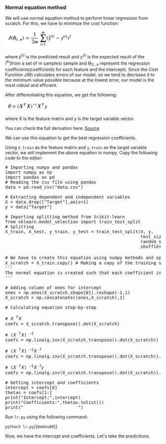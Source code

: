 ### Normal equation method
We will use normal equation method to perform linear regression from scratch. For this, we have to minimize the cost function:

![s1](./assets/s1.jpg)

where 𝑦̂<sup>(i)</sup> is the predicted result and y<sup>(i)</sup> is the expected result of the i<sup>th</sup>(from a set of m samples) sample and Ɵ<sub>0...n</sub> represent the regression coefficients(coefficients for each feature and the intercept). Since the Cost Function J(Ɵ) calculates errors of our model, so we tend to decrease it to the minimum value possible because at the lowest error, our model is the most robust and efficient.

After differentiating this equation, we get the following:

![s2](./assets/s2.jpg)

where X is the feature matrix and y is the target variable vector.

You can check the full derivation here: [Source](https://eli.thegreenplace.net/2014/derivation-of-the-normal-equation-for-linear-regression)

We can use this equation to get the best regression coefficients.

Using `X_train` as the feature matrix and `y_train` as the target variable vector, we will implement the above equation in numpy. Copy the following code to the editor:

<pre class="file" data-filename="lr.py" data-target="replace">
# Importing numpy and pandas
import numpy as np
import pandas as pd
# Reading the csv file using pandas 
data = pd.read_csv("data.csv")

# Extracting dependent and independent variables
X = data.drop(["Target"],axis=1)
y = data["Target"]

# Importing splitting method from Scikit-learn
from sklearn.model_selection import train_test_split
# Splitting
X_train, X_test, y_train, y_test = train_test_split(X, y,
                                                    test_size=0.3,
                                                    random_state=100,
                                                    shuffle=True)

# We have to create this equation using numpy methods and operations: (𝑋 <sup>𝑇</sup>𝑋) <sup>−1</sup>𝑋 <sup>𝑇</sup>𝑦
X_scratch = X_train.copy() # Making a copy of the training set so that the original training set doesn't alter
'''
The normal equation is created such that each coefficient in the model has an input of some kind to be multiplied against. A column of ones is therefore ,added to calculate the intercept term.
'''

# Adding column of ones for intercept
ones = np.ones(X_scratch.shape[0]).reshape(-1,1)
X_scratch = np.concatenate((ones,X_scratch),1)

# Calculating equation step-by-step

# 𝑋 <sup>𝑇</sup>𝑋
coefs = X_scratch.transpose().dot(X_scratch)

# (𝑋 <sup>𝑇</sup>𝑋) <sup>−1</sup>
coefs = np.linalg.inv(X_scratch.transpose().dot(X_scratch))

# (𝑋 <sup>𝑇</sup>𝑋) <sup>−1</sup>𝑋 <sup>𝑇</sup>
coefs = np.linalg.inv(X_scratch.transpose().dot(X_scratch)).dot(X_scratch.transpose())

# (𝑋 <sup>𝑇</sup>𝑋) <sup>−1</sup>𝑋 <sup>𝑇</sup>𝑦
coefs = np.linalg.inv(X_scratch.transpose().dot(X_scratch)).dot(X_scratch.transpose()).dot(y_train)

# Getting intercept and coefficients
intercept = coefs[0]
thetas = coefs[1:]
print("Intercept:",intercept)
print("Coefficients:",thetas.tolist())
print("_____________________")
</pre>

Run `lr.py` using the following command:

`python3 lr.py`{{execute}}

Now, we have the intercept and coefficients. Let's take the predictions.
